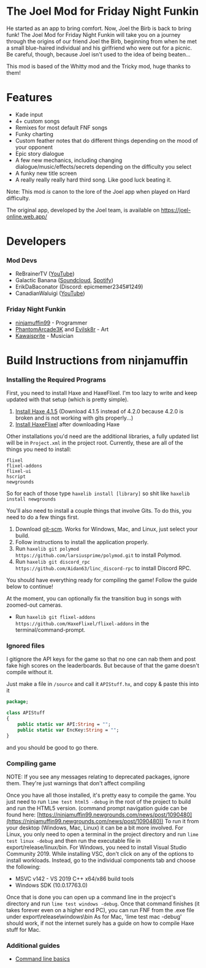 # The Joel Mod for Friday Night Funkin
He started as an app to bring comfort. Now, Joel the Birb is back to bring funk! The Joel Mod for Friday Night Funkin will take you on a journey through the origins of our friend Joel the Birb, beginning from when he met a small blue-haired individual and his girlfriend who were out for a picnic. Be careful, though, because Joel isn't used to the idea of being beaten...

This mod is based of the Whitty mod and the Tricky mod, huge thanks to them!

# Features
- Kade input
- 4+ custom songs
- Remixes for most default FNF songs
- Funky charting
- Custom feather notes that do different things depending on the mood of your opponent
- Epic story dialogue
- A few new mechanics, including changing dialogue/music/effects/secrets depending on the difficulty you select
- A funky new title screen
- A really really really hard third song. Like good luck beating it.

Note: This mod *is* canon to the lore of the Joel app when played on Hard difficulty.

The original app, developed by the Joel team, is available on https://joel-online.web.app/

# Developers
### Mod Devs
- ReBrainerTV ([YouTube](https://www.youtube.com/channel/UCnwCOinP89LbzbhdFYyU7jg)) 
- Galactic Banana ([Soundcloud](https://soundcloud.com/galactic-banana-893039488), [Spotify](https://open.spotify.com/artist/1V2VWyMT1A0DVWyYNgWs5R?si=KFL_PbllTMegj2nB8gxKZA)) 
- ErikDaBaconator (Discord: epicmemer2345#1249)
- CanadianWaluigi ([YouTube](https://www.youtube.com/channel/UCLFM8s1t6q_Da_OdSpERQog))

### Friday Night Funkin
- [ninjamuffin99](https://twitter.com/ninja_muffin99) - Programmer
- [PhantomArcade3K](https://twitter.com/phantomarcade3k) and [Evilsk8r](https://twitter.com/evilsk8r) - Art
- [Kawaisprite](https://twitter.com/kawaisprite) - Musician

# Build Instructions from ninjamuffin

### Installing the Required Programs

First, you need to install Haxe and HaxeFlixel. I'm too lazy to write and keep updated with that setup (which is pretty simple). 
1. [Install Haxe 4.1.5](https://haxe.org/download/version/4.1.5/) (Download 4.1.5 instead of 4.2.0 because 4.2.0 is broken and is not working with gits properly...)
2. [Install HaxeFlixel](https://haxeflixel.com/documentation/install-haxeflixel/) after downloading Haxe

Other installations you'd need are the additional libraries, a fully updated list will be in `Project.xml` in the project root. Currently, these are all of the things you need to install:
```
flixel
flixel-addons
flixel-ui
hscript
newgrounds
```
So for each of those type `haxelib install [library]` so shit like `haxelib install newgrounds`

You'll also need to install a couple things that involve Gits. To do this, you need to do a few things first.
1. Download [git-scm](https://git-scm.com/downloads). Works for Windows, Mac, and Linux, just select your build.
2. Follow instructions to install the application properly.
3. Run `haxelib git polymod https://github.com/larsiusprime/polymod.git` to install Polymod.
4. Run `haxelib git discord_rpc https://github.com/Aidan63/linc_discord-rpc` to install Discord RPC.

You should have everything ready for compiling the game! Follow the guide below to continue!

At the moment, you can optionally fix the transition bug in songs with zoomed-out cameras.
- Run `haxelib git flixel-addons https://github.com/HaxeFlixel/flixel-addons` in the terminal/command-prompt.

### Ignored files

I gitignore the API keys for the game so that no one can nab them and post fake high scores on the leaderboards. But because of that the game
doesn't compile without it.

Just make a file in `/source` and call it `APIStuff.hx`, and copy & paste this into it

```haxe
package;

class APIStuff
{
	public static var API:String = "";
	public static var EncKey:String = "";
}

```

and you should be good to go there.

### Compiling game
NOTE: If you see any messages relating to deprecated packages, ignore them. They're just warnings that don't affect compiling

Once you have all those installed, it's pretty easy to compile the game. You just need to run `lime test html5 -debug` in the root of the project to build and run the HTML5 version. (command prompt navigation guide can be found here: [https://ninjamuffin99.newgrounds.com/news/post/1090480](https://ninjamuffin99.newgrounds.com/news/post/1090480))
To run it from your desktop (Windows, Mac, Linux) it can be a bit more involved. For Linux, you only need to open a terminal in the project directory and run `lime test linux -debug` and then run the executable file in export/release/linux/bin. For Windows, you need to install Visual Studio Community 2019. While installing VSC, don't click on any of the options to install workloads. Instead, go to the individual components tab and choose the following:
* MSVC v142 - VS 2019 C++ x64/x86 build tools
* Windows SDK (10.0.17763.0)

Once that is done you can open up a command line in the project's directory and run `lime test windows -debug`. Once that command finishes (it takes forever even on a higher end PC), you can run FNF from the .exe file under export\release\windows\bin
As for Mac, 'lime test mac -debug' should work, if not the internet surely has a guide on how to compile Haxe stuff for Mac.

### Additional guides

- [Command line basics](https://ninjamuffin99.newgrounds.com/news/post/1090480)
